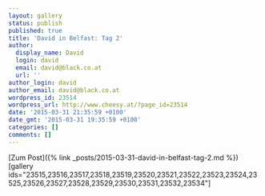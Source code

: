 ```yaml
---
layout: gallery
status: publish
published: true
title: 'David in Belfast: Tag 2'
author:
  display_name: David
  login: david
  email: david@black.co.at
  url: ''
author_login: david
author_email: david@black.co.at
wordpress_id: 23514
wordpress_url: http://www.cheesy.at/?page_id=23514
date: '2015-03-31 21:35:59 +0100'
date_gmt: '2015-03-31 19:35:59 +0100'
categories: []
comments: []
---
```


[Zum Post]({% link _posts/2015-03-31-david-in-belfast-tag-2.md %})
[gallery ids="23515,23516,23517,23518,23519,23520,23521,23522,23523,23524,23525,23526,23527,23528,23529,23530,23531,23532,23534"]
